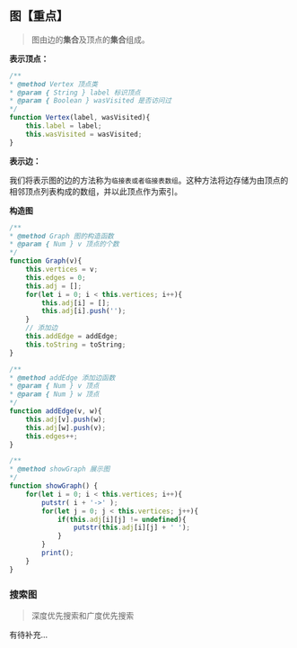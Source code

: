## 图【重点】

> 图由边的**集合**及顶点的**集合**组成。

**表示顶点：**

```javascript
/**
* @method Vertex 顶点类
* @param { String } label 标识顶点
* @param { Boolean } wasVisited 是否访问过
*/
function Vertex(label, wasVisited){
    this.label = label;
    this.wasVisited = wasVisited;
}
```

**表示边：**

我们将表示图的边的方法称为`临接表或者临接表数组`。这种方法将边存储为由顶点的相邻顶点列表构成的数组，并以此顶点作为索引。


**构造图**

```javascript
/**
* @method Graph 图的构造函数
* @param { Num } v 顶点的个数
*/
function Graph(v){
    this.vertices = v;
    this.edges = 0;
    this.adj = [];
    for(let i = 0; i < this.vertices; i++){
        this.adj[i] = [];
        this.adj[i].push('');
    }
    // 添加边
    this.addEdge = addEdge;
    this.toString = toString;
}
```

```javascript
/**
* @method addEdge 添加边函数
* @param { Num } v 顶点
* @param { Num } w 顶点
*/
function addEdge(v, w){
    this.adj[v].push(w);
    this.adj[w].push(v);
    this.edges++;
}
```

```javascript
/**
* @method showGraph 展示图
*/
function showGraph() {
    for(let i = 0; i < this.vertices; i++){
        putstr( i + '->' );
        for(let j = 0; j < this.vertices; j++){
            if(this.adj[i][j] != undefined){
                putstr(this.adj[i][j] + ' ');
            }
        }
        print();
    }
}
```

### 搜索图

> 深度优先搜索和广度优先搜索

有待补充...